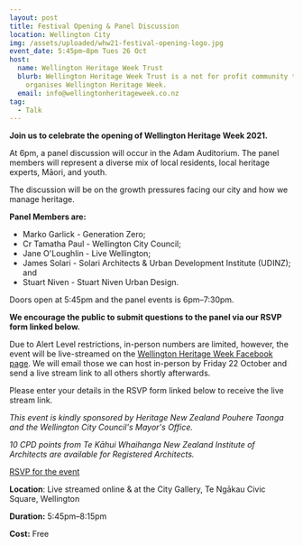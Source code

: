 ```yaml
---
layout: post
title: Festival Opening & Panel Discussion
location: Wellington City
img: /assets/uploaded/whw21-festival-opening-logo.jpg
event_date: 5:45pm–8pm Tues 26 Oct
host:
  name: Wellington Heritage Week Trust
  blurb: Wellington Heritage Week Trust is a not for profit community trust that
    organises Wellington Heritage Week.
  email: info@wellingtonheritageweek.co.nz
tag:
  - Talk
---
```

**Join us to celebrate the opening of Wellington Heritage Week 2021.** 

At 6pm, a panel discussion will occur in the Adam Auditorium. The panel members will represent a diverse mix of local residents, local heritage experts, Māori, and youth.

The discussion will be on the growth pressures facing our city and how we manage heritage. 

**Panel Members are:**

* Marko Garlick - Generation Zero; 
* Cr Tamatha Paul - Wellington City Council; 
* Jane O'Loughlin - Live Wellington; 
* James Solari - Solari Architects & Urban Development Institute (UDINZ); and 
* Stuart Niven - Stuart Niven Urban Design.

Doors open at 5:45pm and the panel events is 6pm–7:30pm. 

**We encourage the public to submit questions to the panel via our RSVP form linked below.** 

Due to Alert Level restrictions, in-person numbers are limited, however, the event will be live-streamed on the [Wellington Heritage Week Facebook page](https://www.facebook.com/WellingtonHeritageWeek). We will email those we can host in-person by Friday 22 October and send a live stream link to all others shortly afterwards. 

Please enter your details in the RSVP form linked below to receive the live stream link.

*This event is kindly sponsored by Heritage New Zealand Pouhere Taonga and the Wellington City Council's Mayor's Office.*

*10 CPD points from Te Kāhui Whaihanga New Zealand Institute of Architects are available for Registered Architects.*

<a href="https://forms.gle/jij1iGWU7bADxiBs9" class="button">RSVP for the event</a>


**Location**: Live streamed online & at the City Gallery, Te Ngākau Civic Square, Wellington

**Duration:** 5:45pm–8:15pm

**Cost:** Free
